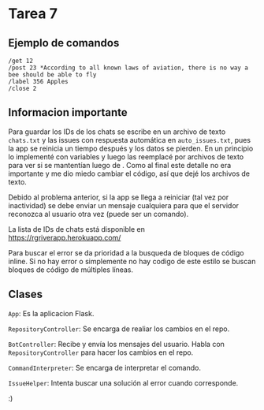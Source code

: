 # Tarea 7

## Ejemplo de comandos

```
/get 12
/post 23 *According to all known laws of aviation, there is no way a bee should be able to fly
/label 356 Apples
/close 2
```

## Informacion importante

Para guardar los IDs de los chats se escribe en un archivo de texto `chats.txt` y las issues con respuesta automática en `auto_issues.txt`, pues la app se reinicia un tiempo después y los datos se pierden. En un principio lo implementé con variables y luego las reemplacé por archivos de texto para ver si se mantentían luego de . Como al final este detalle no era importante y me dio miedo cambiar el código, así que dejé los archivos de texto.

Debido al problema anterior, si la app se llega a reiniciar (tal vez por inactividad) se debe enviar un mensaje cualquiera para que el servidor reconozca al usuario otra vez (puede ser un comando).

La lista de IDs de chats está disponible en https://rgriverapp.herokuapp.com/

Para buscar el error se da prioridad a la busqueda de bloques de código inline. Si no hay error o simplemente no hay codigo de este estilo se buscan bloques de código de múltiples líneas.

## Clases
`App`: Es la aplicacion Flask.

`RepositoryController`: Se encarga de realiar los cambios en el repo.

`BotController`: Recibe y envía los mensajes del usuario. Habla con `RepositoryController` para hacer los cambios en el repo.

`CommandInterpreter`: Se encarga de interpretar el comando.

`IssueHelper`: Intenta buscar una solución al error cuando corresponde.

:)
